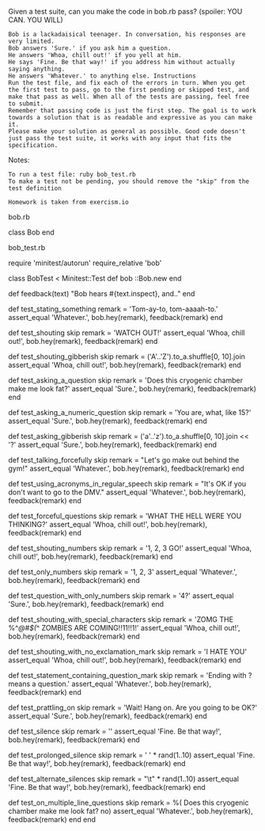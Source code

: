 Given a test suite, can you make the code in bob.rb pass? (spoiler: YOU CAN. YOU WILL)

    Bob is a lackadaisical teenager. In conversation, his responses are very limited.
    Bob answers 'Sure.' if you ask him a question.
    He answers 'Whoa, chill out!' if you yell at him.
    He says 'Fine. Be that way!' if you address him without actually saying anything.
    He answers 'Whatever.' to anything else. Instructions
    Run the test file, and fix each of the errors in turn. When you get the first test to pass, go to the first pending or skipped test, and make that pass as well. When all of the tests are passing, feel free to submit.
    Remember that passing code is just the first step. The goal is to work towards a solution that is as readable and expressive as you can make it.
    Please make your solution as general as possible. Good code doesn't just pass the test suite, it works with any input that fits the specification.

Notes:

    To run a test file: ruby bob_test.rb
    To make a test not be pending, you should remove the "skip" from the test definition

    Homework is taken from exercism.io

bob.rb

class Bob
end

bob_test.rb

require 'minitest/autorun'
require_relative 'bob'

class BobTest < Minitest::Test
  def bob
    ::Bob.new
  end

  def feedback(text)
    "Bob hears #{text.inspect}, and.."
  end

  def test_stating_something
    remark = 'Tom-ay-to, tom-aaaah-to.'
    assert_equal 'Whatever.', bob.hey(remark), feedback(remark)
  end

  def test_shouting
    skip
    remark = 'WATCH OUT!'
    assert_equal 'Whoa, chill out!', bob.hey(remark), feedback(remark)
  end

  def test_shouting_gibberish
    skip
    remark = ('A'..'Z').to_a.shuffle[0, 10].join
    assert_equal 'Whoa, chill out!', bob.hey(remark), feedback(remark)
  end

  def test_asking_a_question
    skip
    remark = 'Does this cryogenic chamber make me look fat?'
    assert_equal 'Sure.', bob.hey(remark), feedback(remark)
  end

  def test_asking_a_numeric_question
    skip
    remark = 'You are, what, like 15?'
    assert_equal 'Sure.', bob.hey(remark), feedback(remark)
  end

  def test_asking_gibberish
    skip
    remark = ('a'..'z').to_a.shuffle[0, 10].join << '?'
    assert_equal 'Sure.', bob.hey(remark), feedback(remark)
  end

  def test_talking_forcefully
    skip
    remark = "Let's go make out behind the gym!"
    assert_equal 'Whatever.', bob.hey(remark), feedback(remark)
  end

  def test_using_acronyms_in_regular_speech
    skip
    remark = "It's OK if you don't want to go to the DMV."
    assert_equal 'Whatever.', bob.hey(remark), feedback(remark)
  end

  def test_forceful_questions
    skip
    remark = 'WHAT THE HELL WERE YOU THINKING?'
    assert_equal 'Whoa, chill out!', bob.hey(remark), feedback(remark)
  end

  def test_shouting_numbers
    skip
    remark = '1, 2, 3 GO!'
    assert_equal 'Whoa, chill out!', bob.hey(remark), feedback(remark)
  end

  def test_only_numbers
    skip
    remark = '1, 2, 3'
    assert_equal 'Whatever.', bob.hey(remark), feedback(remark)
  end

  def test_question_with_only_numbers
    skip
    remark = '4?'
    assert_equal 'Sure.', bob.hey(remark), feedback(remark)
  end

  def test_shouting_with_special_characters
    skip
    remark = 'ZOMG THE %^*@#$(*^ ZOMBIES ARE COMING!!11!!1!'
    assert_equal 'Whoa, chill out!', bob.hey(remark), feedback(remark)
  end

  def test_shouting_with_no_exclamation_mark
    skip
    remark = 'I HATE YOU'
    assert_equal 'Whoa, chill out!', bob.hey(remark), feedback(remark)
  end

  def test_statement_containing_question_mark
    skip
    remark = 'Ending with ? means a question.'
    assert_equal 'Whatever.', bob.hey(remark), feedback(remark)
  end

  def test_prattling_on
    skip
    remark = 'Wait! Hang on. Are you going to be OK?'
    assert_equal 'Sure.', bob.hey(remark), feedback(remark)
  end

  def test_silence
    skip
    remark = ''
    assert_equal 'Fine. Be that way!', bob.hey(remark), feedback(remark)
  end

  def test_prolonged_silence
    skip
    remark = ' ' * rand(1..10)
    assert_equal 'Fine. Be that way!', bob.hey(remark), feedback(remark)
  end

  def test_alternate_silences
    skip
    remark = "\t" * rand(1..10)
    assert_equal 'Fine. Be that way!', bob.hey(remark), feedback(remark)
  end

  def test_on_multiple_line_questions
    skip
    remark = %(
Does this cryogenic chamber make me look fat?
no)
    assert_equal 'Whatever.', bob.hey(remark), feedback(remark)
  end
end
